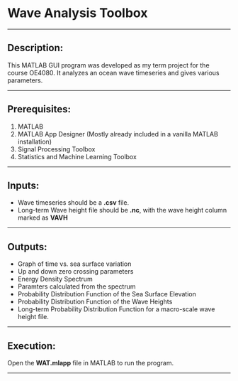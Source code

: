 # Wave Analysis Toolbox
---
## Description:
This MATLAB GUI program was developed as my term project for the course OE4080. It analyzes an ocean wave timeseries and gives various parameters.

---
## Prerequisites:
1. MATLAB
2. MATLAB App Designer (Mostly already included in a vanilla MATLAB installation)
3. Signal Processing Toolbox
4. Statistics and Machine Learning Toolbox

---
## Inputs:
- Wave timeseries should be a **.csv** file.
- Long-term Wave height file should be **.nc**, with the wave height column marked as **VAVH**

---
## Outputs:
- Graph of time vs. sea surface variation
- Up and down zero crossing parameters
- Energy Density Spectrum
- Paramters calculated from the spectrum
- Probability Distribution Function of the Sea Surface Elevation
- Probability Distribution Function of the Wave Heights
- Long-term Probability Distribution Function for a macro-scale wave height file.

---
## Execution:
Open the **WAT.mlapp** file in MATLAB to run the program.

---

